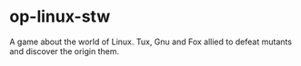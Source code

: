 # op-linux-stw
A game about the world of Linux. Tux, Gnu and Fox allied to defeat mutants and discover the origin them.
